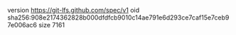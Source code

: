 version https://git-lfs.github.com/spec/v1
oid sha256:908e2174362828b000dfdfcb9010c14ae791e6d293ce7caf15e7ceb97e006ac6
size 7161
